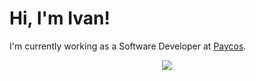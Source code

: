 # Hi, I'm Ivan!

I'm currently working as a Software Developer at [Paycos](https://www.paycos.com/).  

<div style="text-align:center"><img src="https://github-readme-stats.vercel.app/api?username=EvanBrightside&theme=graywhite&show_icons=true/" /></div>
